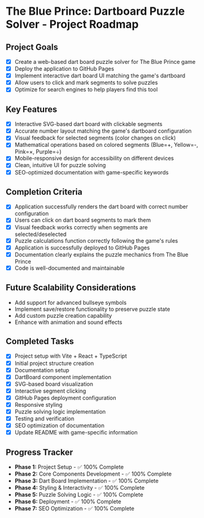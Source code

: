 # The Blue Prince: Dartboard Puzzle Solver - Project Roadmap

## Project Goals
- [x] Create a web-based dart board puzzle solver for The Blue Prince game
- [x] Deploy the application to GitHub Pages
- [x] Implement interactive dart board UI matching the game's dartboard
- [x] Allow users to click and mark segments to solve puzzles
- [x] Optimize for search engines to help players find this tool

## Key Features
- [x] Interactive SVG-based dart board with clickable segments
- [x] Accurate number layout matching the game's dartboard configuration
- [x] Visual feedback for selected segments (color changes on click)
- [x] Mathematical operations based on colored segments (Blue=+, Yellow=-, Pink=×, Purple=÷)
- [x] Mobile-responsive design for accessibility on different devices
- [x] Clean, intuitive UI for puzzle solving
- [x] SEO-optimized documentation with game-specific keywords

## Completion Criteria
- [x] Application successfully renders the dart board with correct number configuration
- [x] Users can click on dart board segments to mark them
- [x] Visual feedback works correctly when segments are selected/deselected
- [x] Puzzle calculations function correctly following the game's rules
- [x] Application is successfully deployed to GitHub Pages
- [x] Documentation clearly explains the puzzle mechanics from The Blue Prince
- [x] Code is well-documented and maintainable

## Future Scalability Considerations
- Add support for advanced bullseye symbols
- Implement save/restore functionality to preserve puzzle state
- Add custom puzzle creation capability
- Enhance with animation and sound effects

## Completed Tasks
- [x] Project setup with Vite + React + TypeScript
- [x] Initial project structure creation
- [x] Documentation setup
- [x] DartBoard component implementation
- [x] SVG-based board visualization
- [x] Interactive segment clicking
- [x] GitHub Pages deployment configuration
- [x] Responsive styling
- [x] Puzzle solving logic implementation
- [x] Testing and verification
- [x] SEO optimization of documentation
- [x] Update README with game-specific information

## Progress Tracker
- **Phase 1:** Project Setup - ✅ 100% Complete
- **Phase 2:** Core Components Development - ✅ 100% Complete
- **Phase 3:** Dart Board Implementation - ✅ 100% Complete
- **Phase 4:** Styling & Interactivity - ✅ 100% Complete
- **Phase 5:** Puzzle Solving Logic - ✅ 100% Complete
- **Phase 6:** Deployment - ✅ 100% Complete
- **Phase 7:** SEO Optimization - ✅ 100% Complete
